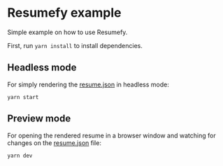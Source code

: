 # Resumefy example

Simple example on how to use Resumefy.

First, run `yarn install` to install dependencies.

## Headless mode

For simply rendering the [resume.json](./resume.json) in headless mode:

```shell
yarn start
```

## Preview mode

For opening the rendered resume in a browser window and watching for changes on the [resume.json](./resume.json) file:

```shell
yarn dev
```

